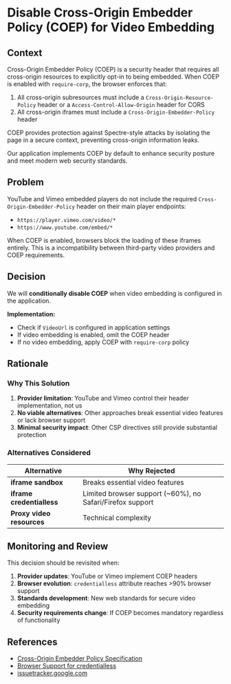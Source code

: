 # Disable Cross-Origin Embedder Policy (COEP) for Video Embedding

## Context

Cross-Origin Embedder Policy (COEP) is a security header that requires all cross-origin resources to explicitly opt-in to being embedded. When COEP is enabled with `require-corp`, the browser enforces that:

1. All cross-origin subresources must include a `Cross-Origin-Resource-Policy` header or a `Access-Control-Allow-Origin` header for CORS
2. All cross-origin iframes must include a `Cross-Origin-Embedder-Policy` header

COEP provides protection against Spectre-style attacks by isolating the page in a secure context, preventing cross-origin information leaks.

Our application implements COEP by default to enhance security posture and meet modern web security standards.

## Problem

YouTube and Vimeo embedded players do not include the required `Cross-Origin-Embedder-Policy` header on their main player endpoints:

- `https://player.vimeo.com/video/*`
- `https://www.youtube.com/embed/*`

When COEP is enabled, browsers block the loading of these iframes entirely. This is a incompatibility between third-party video providers and COEP requirements.

## Decision

We will **conditionally disable COEP** when video embedding is configured in the application.

**Implementation:**

- Check if `VideoUrl` is configured in application settings
- If video embedding is enabled, omit the COEP header
- If no video embedding, apply COEP with `require-corp` policy

## Rationale

### Why This Solution

1. **Provider limitation**: YouTube and Vimeo control their header implementation, not us
2. **No viable alternatives**: Other approaches break essential video features or lack browser support
3. **Minimal security impact**: Other CSP directives still provide substantial protection

### Alternatives Considered

| Alternative               | Why Rejected                                              |
| ------------------------- | --------------------------------------------------------- |
| **iframe sandbox**        | Breaks essential video features                           |
| **iframe credentialless** | Limited browser support (~60%), no Safari/Firefox support |
| **Proxy video resources** | Technical complexity                                      |

## Monitoring and Review

This decision should be revisited when:

1. **Provider updates**: YouTube or Vimeo implement COEP headers
2. **Browser evolution**: `credentialless` attribute reaches >90% browser support
3. **Standards development**: New web standards for secure video embedding
4. **Security requirements change**: If COEP becomes mandatory regardless of functionality

## References

- [Cross-Origin Embedder Policy Specification](https://developer.mozilla.org/en-US/docs/Web/HTTP/Reference/Headers/Cross-Origin-Embedder-Policy)
- [Browser Support for credentialless](https://caniuse.com/mdn-html_elements_iframe_credentialless)
- [issuetracker.google.com](https://issuetracker.google.com/issues/351843802)

